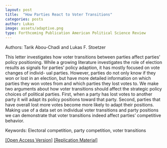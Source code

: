 ```yaml
---
layout: post
title:  "How Parties React to Voter Transitions"
categories: posts
author: Lukas
image: assets/adaptive.png
type: Forthcoming Publication American Political Science Review
---
```


Authors: Tarik Abou-Chadi and Lukas F. Stoetzer 


This letter investigates how voter transitions between parties affect parties’ policy positioning. While a growing literature investigates the role of election results as signals for parties’ policy adaption, it has mostly focused on vote changes of individ-
ual parties. However, parties do not only know if they won or lost in an election, but have more detailed information on which parties they won votes from and which parties they lost votes to. We make two arguments about how voter transitions should affect the strategic policy choices of political parties. First, when a party has lost votes to another party it will adapt its policy positions toward that party. Second, parties that have overall lost more votes become more likely to adapt their positions. Making use of a data set on individual voter transitions and party positions we can demonstrate that voter transitions indeed affect parties’ competitive behavior. 

Keywords: Electoral competition, party competition, voter transitions

[[Open Access Version]](https://doi.org/10.1017/S0003055420000155) 
[[Replication Material]](https://doi.org/10.7910/DVN/HULLNG)